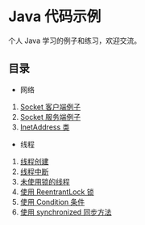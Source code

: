 # Java 代码示例

个人 Java 学习的例子和练习，欢迎交流。

## 目录

- 网络

1. [Socket 客户端例子](src/example/network/MySocketClient.java)
2. [Socket 服务端例子](src/example/network/MySocketServer.java)
3. [InetAddress 类](src/example/network/InetAddressDemo.java)

- 线程

1. [线程创建](src/example/thread/MyCreateThread)
2. [线程中断](src/example/thread/MyInterruptThread)
3. [未使用锁的线程](src/example/thread/MyUnsyncThread)
4. [使用 ReentrantLock 锁](src/example/thread/MyLockThread)
5. [使用 Condition 条件](src/example/thread/MyConditionThread)
6. [使用 synchronized 同步方法](src/example/thread/MySyncThread)

